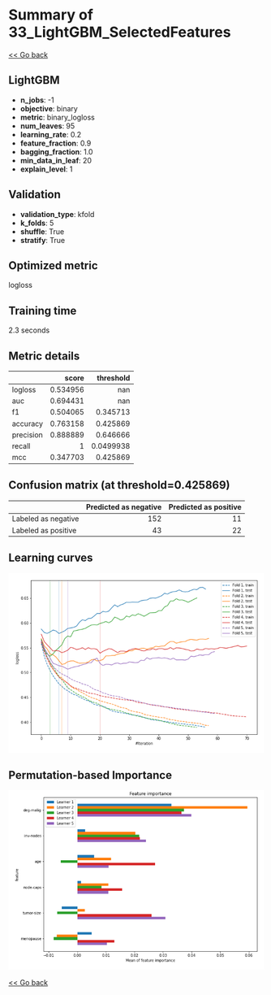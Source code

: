 # Summary of 33_LightGBM_SelectedFeatures

[<< Go back](../README.md)


## LightGBM
- **n_jobs**: -1
- **objective**: binary
- **metric**: binary_logloss
- **num_leaves**: 95
- **learning_rate**: 0.2
- **feature_fraction**: 0.9
- **bagging_fraction**: 1.0
- **min_data_in_leaf**: 20
- **explain_level**: 1

## Validation
 - **validation_type**: kfold
 - **k_folds**: 5
 - **shuffle**: True
 - **stratify**: True

## Optimized metric
logloss

## Training time

2.3 seconds

## Metric details
|           |    score |   threshold |
|:----------|---------:|------------:|
| logloss   | 0.534956 | nan         |
| auc       | 0.694431 | nan         |
| f1        | 0.504065 |   0.345713  |
| accuracy  | 0.763158 |   0.425869  |
| precision | 0.888889 |   0.646666  |
| recall    | 1        |   0.0499938 |
| mcc       | 0.347703 |   0.425869  |


## Confusion matrix (at threshold=0.425869)
|                     |   Predicted as negative |   Predicted as positive |
|:--------------------|------------------------:|------------------------:|
| Labeled as negative |                     152 |                      11 |
| Labeled as positive |                      43 |                      22 |

## Learning curves
![Learning curves](learning_curves.png)

## Permutation-based Importance
![Permutation-based Importance](permutation_importance.png)

[<< Go back](../README.md)
